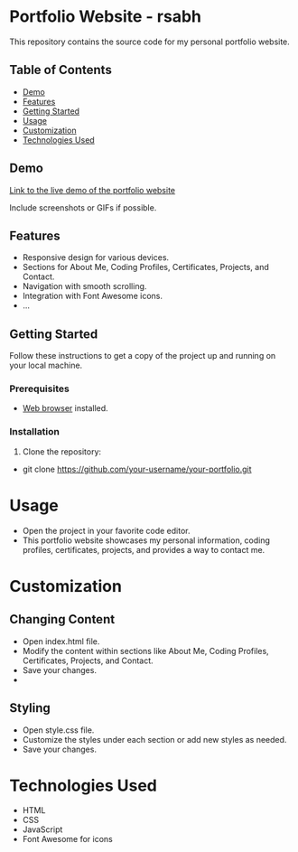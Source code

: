 # Portfolio Website - rsabh

This repository contains the source code for my personal portfolio website.

## Table of Contents

- [Demo](#demo)
- [Features](#features)
- [Getting Started](#getting-started)
- [Usage](#usage)
- [Customization](#customization)
- [Technologies Used](#technologies-used)

## Demo

[Link to the live demo of the portfolio website](#)

Include screenshots or GIFs if possible.

## Features

- Responsive design for various devices.
- Sections for About Me, Coding Profiles, Certificates, Projects, and Contact.
- Navigation with smooth scrolling.
- Integration with Font Awesome icons.
- ...

## Getting Started

Follow these instructions to get a copy of the project up and running on your local machine.

### Prerequisites

- [Web browser](https://www.google.com/chrome/) installed.

### Installation

1. Clone the repository: 
- git clone https://github.com/your-username/your-portfolio.git
  
# Usage
- Open the project in your favorite code editor.
- This portfolio website showcases my personal information, coding profiles, certificates, projects, and provides a way to contact me.

# Customization

## Changing Content
- Open index.html file.
- Modify the content within sections like About Me, Coding Profiles, Certificates, Projects, and Contact.
- Save your changes.
- 
## Styling
- Open style.css file.
- Customize the styles under each section or add new styles as needed.
- Save your changes.
  
# Technologies Used
- HTML
- CSS
- JavaScript
- Font Awesome for icons

